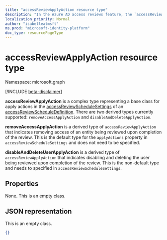 ```yaml
---
title: "accessReviewApplyAction resource type"
description: "In the Azure AD access reviews feature, the `accessReviewApplyAction` represents the action to take on reviewed users after an access review instance is completed.  "
localization_priority: Normal
author: "isabelleatmsft"
ms.prod: "microsoft-identity-platform"
doc_type: resourcePageType
---
```


# accessReviewApplyAction resource type

Namespace: microsoft.graph

[!INCLUDE [beta-disclaimer](../../includes/beta-disclaimer.md)]

**accessReviewApplyAction** is a complex type representing a base class for apply actions in the [accessReviewScheduleSettings](accessreviewschedulesettings.md) of an [accessReviewScheduleDefinition](accessreviewscheduledefinition.md). There are two derived types currently supported: `removeAccessApplyAction` and `disableAndDeleteApplyAction`.

**removeAccessApplyAction** is a derived type of `accessReviewApplyAction` that indicates removing access of an entity being reviewed upon completion of the review. This is the default type for the `applyActions` property in `accessReviewScheduleSettings` and does not need to be specified.

**disableAndDeleteUserApplyAction** is a derived type of `accessReviewApplyAction` that indicates disabling and deleting the user being reviewed upon completion of the review. This is the non-default type and needs to specified in `accessReviewScheduleSettings`.

## Properties
None. This is an empty class.


## JSON representation

This is an empty class.

<!-- {
  "blockType": "resource",
  "keyProperty": "id",
  "optionalProperties": [

  ],
  "@odata.type": "microsoft.graph.accessReviewApplyAction"
}-->
     
```json
{}
```

<!--
{
  "type": "#page.annotation",
  "description": "accessReviewApplyAction resource",
  "keywords": "",
  "section": "documentation",
  "tocPath": "",
  "suppressions": []
}
-->
